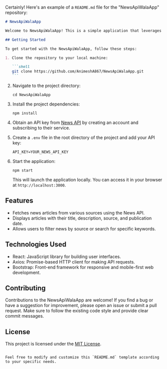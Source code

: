 Certainly! Here's an example of a `README.md` file for the "NewsApiWalaApp" repository:

````markdown
# NewsApiWalaApp

Welcome to NewsApiWalaApp! This is a simple application that leverages the News API to fetch and display news articles from various sources.

## Getting Started

To get started with the NewsApiWalaApp, follow these steps:

1. Clone the repository to your local machine:

   ```shell
   git clone https://github.com/AnimeshA867/NewsApiWalaApp.git
   ```
````

2. Navigate to the project directory:

   ```shell
   cd NewsApiWalaApp
   ```

3. Install the project dependencies:

   ```shell
   npm install
   ```

4. Obtain an API key from [News API](https://newsapi.org/) by creating an account and subscribing to their service.

5. Create a `.env` file in the root directory of the project and add your API key:

   ```plaintext
   API_KEY=YOUR_NEWS_API_KEY
   ```

6. Start the application:

   ```shell
   npm start
   ```

   This will launch the application locally. You can access it in your browser at `http://localhost:3000`.

## Features

- Fetches news articles from various sources using the News API.
- Displays articles with their title, description, source, and publication date.
- Allows users to filter news by source or search for specific keywords.

## Technologies Used

- React: JavaScript library for building user interfaces.
- Axios: Promise-based HTTP client for making API requests.
- Bootstrap: Front-end framework for responsive and mobile-first web development.

## Contributing

Contributions to the NewsApiWalaApp are welcome! If you find a bug or have a suggestion for improvement, please open an issue or submit a pull request. Make sure to follow the existing code style and provide clear commit messages.

## License

This project is licensed under the [MIT License](LICENSE).

```

Feel free to modify and customize this `README.md` template according to your specific needs.
```
